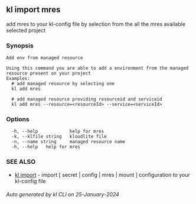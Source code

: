 ## kl import mres

add mres to your kl-config file by selection from the all the mres available selected project

### Synopsis

```
Add env from managed resource

Using this command you are able to add a environment from the managed resource present on your project
Examples:
  # add managed resource by selecting one
  kl add mres

  # add managed resource providing resourceid and serviceid 
  kl add mres --resource=<resourceId> --service=<serviceId>

```

### Options

```
  -h, --help            help for mres
  -k, --klfile string   kloudlite file
  -n, --name string     managed resource name
  -h, --help   help for mres
```

### SEE ALSO

* [kl import](kl_import.md)  - import [ secret | config | mres | mount ] configuration to your kl-config file

###### Auto generated by kl CLI on 25-January-2024
